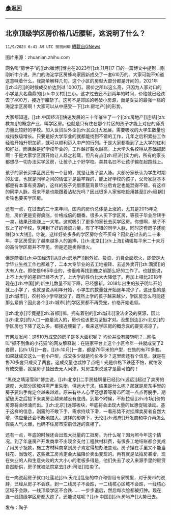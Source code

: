 ###  [:house:返回](README.md)
---


## 北京顶级学区房价格几近腰斩，这说明了什么？
`11/9/2023 6:41 AM UTC 丽丽闲聊` [轉載自GNews](https://gnews.org/articles/1947770)

图片来源：zhuanlan.zhihu.com

网名叫“房世子”的[[zh:微博]]博主在2023年[[zh:11月]]7 日的一篇博文中提到：刚刚听中介说，热门的海淀学区房蜂鸟家园新成交了一套610万的。大家可能不知道这意味着什么，我简单解释几句。这个小区的房型大部分都是开间的，2021年[[zh:3月]]的时候成交价达到过 1000万。房价之所以这么高，只因为人家对口的小学是大名鼎鼎的[[zh:中关村]]三小。这才过去还不到两年的时间，价格就已经跌去了400万，接近于腰斩了。这可不是郊区的老破小房源，而是妥妥的最强一档的海淀学区房啊！大家可以从中感受一下[[zh:房地产]]的形势。 

大家都知道，[[zh:中国经济]]快速发展的三十年催生了一个[[zh:房地产]]连结[[zh:教育]]的概念产业，叫学区房。也就是只有住在那个片区的孩子才能上对应的师资力量比较好的学校。加入世贸后外企[[zh:民企]]大发展，需要吸收的大学生数量也成指数级增长。只要是好大学毕业的就都能找到不错的工作，几年之后积累些工作经验开始升职加薪，就可以顺利迈入中产的行列。于是大家都看到了上大学的红利和好处，而且越是好学校毕业的，工作越好薪水越高。上大学入名校得从基础抓起啊！于是大家学区房开始让人趋之若鹜，但凡有点[[zh:经济]]实力的，所有的家长都想尽一切办法买学区房，让孩子上个好学校。美其名曰不让孩子输在起跑线上。

孩子的家长买学区房还有一个目的，就是让孩子混人脉。大部分家长认为学生时期的友谊，也就是同学之间的情谊才是最牢靠的，能上好学校的孩子，父母家庭基本都是有本事有资源的，这样的孩子凭借家庭背景毕业后肯定也能混得不错，有这样的同学人脉，将来不是也能跟着沾粘光吗？因此很多人家省吃俭用甚至[[zh:砸锅]]卖铁也要买学区房。

还有一点，在过去的二十来年间，国内的房价总体是上涨的，尤其是2015年之后，房价更是变得疯涨，价格成倍的翻番。很多人买下学区房，等孩子毕业后转手一卖，结果还能赚上一大笔。这就吸引了更多的家长去买学区房。你想啊，孩子不仅上了好学校，享用到了好的师资力量，有了不错的同学人脉，同时这套房子还能赚[[zh:大钱]]。你说，这样好处多多的学区房你会不买吗？因此在过去的二十来年，学区房受到了越来越多人的追捧，[[zh:北京]][[zh:上海]]动辄每平米二十来万的高价学区房并不罕见，但是还是卖得很火。

但是随着[[zh:中国经济]]从[[zh:房地产]]到外贸、投资、消费全面熄火，即使是大学毕业生找工作也都难了，二本大专毕业的去工地搬砖、去送外卖开[[zh:滴滴]]的大有人在。即使是985毕业的，也很难再找到像之前那么好的工作了。也就是说，上不上大学的差距已经不大了，上大学的性价比大大降低了。再加上相比2018年现在[[zh:中国]]的新生儿数量不断下降，已经腰斩。2018年出生的孩子明年开始就上小学了，也就是说从明年开始，小学生的数量就开始逐年减少了。这还指的是[[zh:城市]]，农村的小学早就没了。既然上学的孩子越来越少，学区房怎么可能还那么紧俏？因此各个[[zh:城市]]的学区房都不再受宠，价格开始走低。

[[zh:北京]]毕竟是[[zh:首都]]嘛，拥有着别的[[zh:城市]]没法企及的资源，因此[[zh:北京]]的人口一直是流入的，房价也该更为坚挺才对。没想到连[[zh:北京]]的学区房也下降了这么多，都接近腰斩了，看来这学区房的概念真的要变凉凉了。

有网友发问：这610万成交的房子是多大面积呢？ 均价并没有腰斩吧？…网名叫“抓不到鱼的小花猫”的网友解释说：在链家平台上这个小区今年一共就成交了2套房，[[zh:1月]]一套，[[zh:10月]]一套，都是79平米的户型，在售的有70多套。如果就成交这么一套小户型，成交多少就是均价多少？这里面还有个信息，就是在售70多套只成交了两套，这成交量也忒惨了点吧！光是价格下跌还不怕，就怕没有成交量，就是房子挂出去无人问津，对房主来说这才是最可怕的！

“黑夜之睛滚雪球”博主说，[[zh:北京]]二手房挂牌量已经[[zh:远远]]超过了卖房的速度，大部分区域供需严重失衡，供远大于求。结果是什么呢？那就是房东手里的房子要出手肯定会越来越难。原来有些人心里还想着等房市回暖一点点再脱手，期望破灭之后接下来卖房会越来越没有底线。到那个时候，不断拉低[[zh:市场]]价的房源将会喷涌而出。[[zh:北京]]远郊板块，年底将会出现大量的优惠促销活动。基于这样的信息，刚需的不敢下手，需求持续下滑，一看形势不对挂牌卖房者自然大增，供应量还会不断地加大。这样的形势下，无论[[zh:政府]]开发商和中介再怎么假装人气火爆，也瞒不住房市空前低迷的真相了。

还有一点，年底的时候还会出现大批量的工抵房。为什么呢？因为照今年这个情况，到了年底房产开发商拿不出现金支付工程款材料费，有很多工地结账都会变成了用房子抵款，施工方材料商拿到房子肯定得想办法变现。房子攥在手里又不能当钱花、当饭吃，这些抵工房肯定会大幅降价卖出变现的。再有就是法拍房暴增，现在失业的人和生意失败的大大小小的老板多得是，他们失去了收入来源手里的房贷自然断供，房子就被法院拿去[[zh:司法]]拍卖了。

在一向说起房子就口吐莲花[[zh:天花]]乱坠的中介和御用专家嘴里，对于房市的说辞，已经从房子不会跌，到一二线房子不会跌，一二线核心区域不会跌，一线核心区域不会跌，一线顶级学区不会跌...... 一步步退后，然后每次脸都被打肿。现在连一线顶级学区房都大跌了。还能说啥呢？[[zh:中国]][[zh:房地产]]大势已去。

发布：陶子
